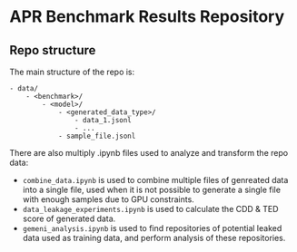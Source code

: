 # APR Benchmark Results Repository

## Repo structure

The main structure of the repo is:

```
- data/
    - <benchmark>/
        - <model>/
            - <generated_data_type>/
                - data_1.jsonl
                - ...
            - sample_file.jsonl
```

There are also multiply .ipynb files used to analyze and transform the repo data:

- `combine_data.ipynb` is used to combine multiple files of genreated data into a single file, used when it is not possible to generate a single file with enough samples due to GPU constraints.
- `data_leakage_experiments.ipynb` is used to calculate the CDD & TED score of generated data. 
- `gemeni_analysis.ipynb` is used to find repositories of potential leaked data used as training data, and perform analysis of these repositories.
